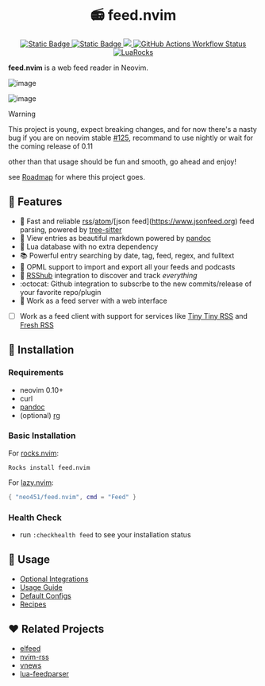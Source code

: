 <h1 align="center"> 📻 feed.nvim </h1>
<p align="center">
  <a href="https://github.com/neovim/neovim">
    <img alt="Static Badge" src="https://img.shields.io/badge/Neovim%200.10.0+-green.svg?style=for-the-badge&logo=neovim">
  </a>
  <a href="https://www.lua.org">
    <img alt="Static Badge" src="https://img.shields.io/badge/Lua-blue.svg?style=for-the-badge&logo=lua">
  </a>
  <a href="https://github.com/neo451/feed.nvim/releases.atom">
    <img src="https://img.shields.io/badge/rss-F88900?style=for-the-badge&logo=rss&logoColor=white">
  </a>
  <a href="https://github.com/neo451/feed.nvim/actions/workflows/mini-test.yml">
    <img alt="GitHub Actions Workflow Status" src="https://img.shields.io/github/actions/workflow/status/neo451/feed.nvim/mini-test.yml?style=for-the-badge">
  </a>
  <a href="https://luarocks.org/modules/neo451/feed.nvim">
    <img alt="LuaRocks" src="https://img.shields.io/luarocks/v/neo451/feed.nvim?style=for-the-badge">
  </a>
</p>

**feed.nvim** is a web feed reader in Neovim.

![image](https://github.com/user-attachments/assets/246a4e76-9ac8-4cb1-a351-141fe5038443)

![image](https://github.com/user-attachments/assets/e8f9c546-48f6-48d8-8cd6-a9b154df0625)


> [!WARNING]
> This project is young, expect breaking changes, and for now there's a nasty bug if you are on neovim stable [#125](https://github.com/neo451/feed.nvim/issues/125#issuecomment-2612966517), recommand to use nightly or wait for the coming release of 0.11
> 
> other than that usage should be fun and smooth, go ahead and enjoy! 
>
> see [Roadmap](https://github.com/neo451/feed.nvim/wiki/Roadmap) for where this project goes.

## 🌟 Features

- 🌲 Fast and reliable [rss](https://en.wikipedia.org/wiki/RSS)/[atom](https://en.wikipedia.org/wiki/Atom_(web_standard))/[json feed](https://www.jsonfeed.org) feed parsing, powered by [tree-sitter](https://github.com/nvim-treesitter/nvim-treesitter)
- 📝 View entries as beautiful markdown powered by [pandoc](https://pandoc.org)
- 🏪 Lua database with no extra dependency
- 📚 Powerful entry searching by date, tag, feed, regex, and fulltext
- 📂 OPML support to import and export all your feeds and podcasts
- 🧡 [RSShub](https://github.com/DIYgod/RSSHub) integration to discover and track *everything*
- :octocat: Github integration to subscrbe to the new commits/release of your favorite repo/plugin
- 📶 Work as a feed server with a web interface
- [ ] Work as a feed client with support for services like [Tiny Tiny RSS](https://tt-rss.org/) and [Fresh RSS](https://github.com/FreshRSS/FreshRSS)

## 🚀 Installation

### Requirements
- neovim 0.10+
- curl
- [pandoc](https://www.pandoc.org)
- (optional) [rg](https://github.com/BurntSushi/ripgrep)

### Basic Installation

For [rocks.nvim](https://github.com/nvim-neorocks/rocks.nvim):

```
Rocks install feed.nvim
```

For [lazy.nvim](https://github.com/folke/lazy.nvim):

```lua
{ "neo451/feed.nvim", cmd = "Feed" }
```

### Health Check

- run `:checkhealth feed` to see your installation status


## 🔖 Usage

- [Optional Integrations](https://github.com/neo451/feed.nvim/wiki/Integrations)
- [Usage Guide](https://github.com/neo451/feed.nvim/wiki/Usage-Guide)
- [Default Configs](https://github.com/neo451/feed.nvim/blob/5382d972e8ed9c2dc2b010fc86b32ddd54e75fde/lua/feed/config.lua#L15)
- [Recipes](https://github.com/neo451/feed.nvim/wiki/Recipes)

## ❤️ Related Projects

- [elfeed](https://github.com/skeeto/elfeed)
- [nvim-rss](https://github.com/EMPAT94/nvim-rss)
- [vnews](https://github.com/danchoi/vnews)
- [lua-feedparser](https://github.com/slact/lua-feedparser)
